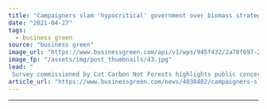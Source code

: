 ```yaml
---
title: "Campaigners slam 'hypocritical' government over biomass strategy"
date: "2021-04-27"
tags: 
  - business green
source: "business green"
image_url: "https://www.businessgreen.com/api/v1/wps/945f432/2a78f697-24b1-4a58-8cbe-9f6b0835b13f/2/CCNF1-185x114.jpg"
image_fp: "/assets/img/post_thumbnails/43.jpg"
lead: "
 Survey commissioned by Cut Carbon Not Forests highlights public concern over environmental impact of biomass power in the run up to COP26 Climate Summit ..."
article_url: "https://www.businessgreen.com/news/4030402/campaigners-slam-hypocritical-government-biomass-strategy"
---
```


---

